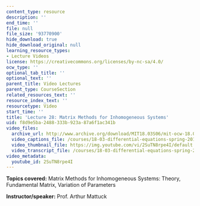 ```yaml
---
content_type: resource
description: ''
end_time: ''
file: null
file_size: '93770900'
hide_download: true
hide_download_original: null
learning_resource_types:
- Lecture Videos
license: https://creativecommons.org/licenses/by-nc-sa/4.0/
ocw_type: ''
optional_tab_title: ''
optional_text: ''
parent_title: Video Lectures
parent_type: CourseSection
related_resources_text: ''
resource_index_text: ''
resourcetype: Video
start_time: ''
title: 'Lecture 28: Matrix Methods for Inhomogeneous Systems'
uid: f8d9e5ba-2488-333b-923a-87a6f1ac341b
video_files:
  archive_url: http://www.archive.org/download/MIT18.03S06/mit-ocw-18.03-lec28-25apr2003-220k.mp4
  video_captions_file: /courses/18-03-differential-equations-spring-2010/a353bc868b1050f6b304557086c9e9bf_2SuTN8rpe4I.vtt
  video_thumbnail_file: https://img.youtube.com/vi/2SuTN8rpe4I/default.jpg
  video_transcript_file: /courses/18-03-differential-equations-spring-2010/2369b04a6e868df2f41f33d72345a9aa_2SuTN8rpe4I.pdf
video_metadata:
  youtube_id: 2SuTN8rpe4I
---
```


**Topics covered:** Matrix Methods for Inhomogeneous Systems: Theory, Fundamental Matrix, Variation of Parameters

**Instructor/speaker:** Prof. Arthur Mattuck

